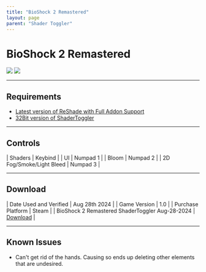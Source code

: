 ```yaml
---
title: "BioShock 2 Remastered"
layout: page
parent: "Shader Toggler"
---
```


<!-- Calls the CSS for the script that runs the sliders on the page -->
<!-- Why this is required, I will never fucking know because I tried everything to possibly get it to work without needing it LMAO -->
<link rel="stylesheet" href="{{ '/assets/css/juxtapose.css' | relative_url }}">

# BioShock 2 Remastered

<div class="juxtapose" data-mode="horizontal">
<img src="../images/bioshock2remastered_st_off.webp" data-label="Disabled">
<img src="../images/bioshock2remastered_st_on.webp" data-label="Enabled">
</div>

---

## Requirements

* [Latest version of ReShade with Full Addon Support](https://reshade.me/)
* [32Bit version of ShaderToggler](https://github.com/FransBouma/ShaderToggler/releases/download/1.2.1/ShaderToggler_x86_101.zip)

---

## Controls

| Shaders | Keybind |
| UI | Numpad 1 |
| Bloom | Numpad 2 |
| 2D Fog/Smoke/Light Bleed | Numpad 3 |

---

## Download

| Date Used and Verified | Aug 28th 2024 |
| Game Version | 1.0 |
| Purchase Platform | Steam |
| BioShock 2 Remastered ShaderToggler Aug-28-2024 | [Download](https://raw.githubusercontent.com/Jorban-MartysMods/jorban-martysmods.github.io/dev/docs/shader-toggler/files/BioShock%202%20Remastered%20ShaderToggler%20Aug-28-2024.7z) |

---

## Known Issues

* Can't get rid of the hands. Causing so ends up deleting other elements that are undesired.

<!-- Ending script that runs the sliders on the page -->
<script src="{{ '/assets/js/juxtapose.js' | relative_url }}"></script>
<script>
  document.addEventListener('DOMContentLoaded', function () {
    Juxtapose.make();
  });
</script>